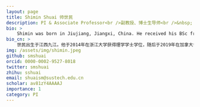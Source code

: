 ```yaml
---
layout: page
title: Shimin Shuai 帅世民
description: PI & Associate Professor<br />副教授、博士生导师<br />&nbsp;
bio: >
    Shimin was born in Jiujiang, Jiangxi, China. He received his BSc from Zhejiang University at 2014 and his PhD from the University of Toronto at 2019. Then he was a <a href="https://www.embl.de/training/postdocs/08-eipod/recruited_eipods/index.html" target="_blank">EIPOD fellow</a> at the European Molecular Biology Laboratory (EMBL) from 2020 to 2021. He started the COmics Lab at SUSTech from Fall 2021. He lives with two cats, Stella and Momo. He loves reading, gaming, traveling and other fun things.
bio_cn: >
    世民出生于江西九江。他于2014年在浙江大学获得理学学士学位，随后于2019年在加拿大多伦多大学获得博士学位（PhD）。2020到2021年间，他获得了由欧盟玛丽·居里项目共同资助的<a href="https://www.embl.de/training/postdocs/08-eipod/recruited_eipods/index.html" target="_blank">EIPOD博士后奖学金</a>，并在欧洲分子生物学实验室（EMBL）完成博士后训练。他从2021年秋天起在南方科技大学组建了自己的课题组。他现在和他的两只猫Stella和Momo住在一起。他喜欢阅读、打游戏、旅行和其它有趣的事情。
img: /assets/img/shimin.jpeg
github: smshuai
orcid: 0000-0002-9527-8018
twitter: smshuai
zhihu: sshuai
email: shuaism@sustech.edu.cn
scholar: av81zY4AAAAJ
importance: 1
category: PI
---
```


